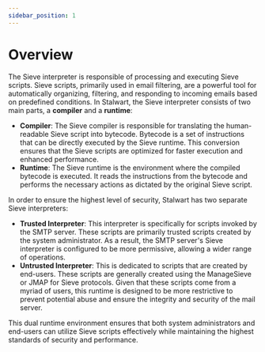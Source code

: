 ```yaml
---
sidebar_position: 1
---
```


# Overview

The Sieve interpreter is responsible of processing and executing Sieve scripts. Sieve scripts, primarily used in email filtering, are a powerful tool for automatically organizing, filtering, and responding to incoming emails based on predefined conditions. In Stalwart, the Sieve interpreter consists of two main parts, a **compiler** and a **runtime**:

- **Compiler**: The Sieve compiler is responsible for translating the human-readable Sieve script into bytecode. Bytecode is a set of instructions that can be directly executed by the Sieve runtime. This conversion ensures that the Sieve scripts are optimized for faster execution and enhanced performance.
- **Runtime**: The Sieve runtime is the environment where the compiled bytecode is executed. It reads the instructions from the bytecode and performs the necessary actions as dictated by the original Sieve script.

In order to ensure the highest level of security, Stalwart has two separate Sieve interpreters:

- **Trusted Interpreter**: This interpreter is specifically for scripts invoked by the SMTP server. These scripts are primarily trusted scripts created by the system administrator. As a result, the SMTP server's Sieve interpreter is configured to be more permissive, allowing a wider range of operations.
- **Untrusted Interpreter**: This is dedicated to scripts that are created by end-users. These scripts are generally created using the ManageSieve or JMAP for Sieve protocols. Given that these scripts come from a myriad of users, this runtime is designed to be more restrictive to prevent potential abuse and ensure the integrity and security of the mail server.

This dual runtime environment ensures that both system administrators and end-users can utilize Sieve scripts effectively while maintaining the highest standards of security and performance.
